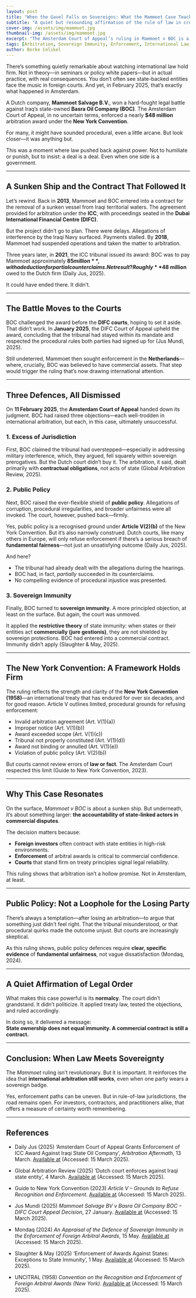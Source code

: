 ```yaml
---
layout: post
title: "When the Gavel Falls on Sovereigns: What the Mammoet Case Teaches Us About Arbitration, Immunity, and the Limits of Power"
subtitle: "A quiet but resounding affirmation of the rule of law in cross-border enforcement"
cover-img: /assets/img/mammoet.jpg
thumbnail-img: /assets/img/mammoet.jpg
excerpt: "The Amsterdam Court of Appeal’s ruling in Mammoet v BOC is a reminder that state-linked debtors are not immune from arbitral enforcement—at least not when acting commercially."
tags: [Arbitration, Sovereign Immunity, Enforcement, International Law, New York Convention]
author: Berke Celikel
---
```


There’s something quietly remarkable about watching international law hold firm. Not in theory—in seminars or policy white papers—but in actual practice, with real consequences. You don’t often see state-backed entities face the music in foreign courts. And yet, in February 2025, that’s exactly what happened in Amsterdam.

A Dutch company, **Mammoet Salvage B.V.**, won a hard-fought legal battle against Iraq’s state-owned **Basra Oil Company (BOC)**. The Amsterdam Court of Appeal, in no uncertain terms, enforced a nearly **$48 million** arbitration award under the **New York Convention**.

For many, it might have sounded procedural, even a little arcane. But look closer—it was anything but.

This was a moment where law pushed back against power. Not to humiliate or punish, but to insist: a deal is a deal. Even when one side is a government.

---

## A Sunken Ship and the Contract That Followed It

Let’s rewind. Back in **2013**, Mammoet and BOC entered into a contract for the removal of a sunken vessel from Iraqi territorial waters. The agreement provided for arbitration under the **ICC**, with proceedings seated in the **Dubai International Financial Centre (DIFC)**.

But the project didn’t go to plan. There were delays. Allegations of interference by the Iraqi Navy surfaced. Payments stalled. By **2018**, Mammoet had suspended operations and taken the matter to arbitration.

Three years later, in **2021**, the ICC tribunal issued its award: BOC was to pay Mammoet approximately **$85 million**, with a deduction for partial counterclaims. Net result? Roughly **$48 million** owed to the Dutch firm (Daily Jus, 2025).

It could have ended there. It didn’t.

---

## The Battle Moves to the Courts

BOC challenged the award before the **DIFC courts**, hoping to set it aside. That didn’t work. In **January 2025**, the DIFC Court of Appeal upheld the award, concluding that the tribunal had stayed within its mandate and respected the procedural rules both parties had signed up for (Jus Mundi, 2025).

Still undeterred, Mammoet then sought enforcement in the **Netherlands**—where, crucially, BOC was believed to have commercial assets. That step would trigger the ruling that’s now drawing international attention.

---

## Three Defences, All Dismissed

On **11 February 2025**, the **Amsterdam Court of Appeal** handed down its judgment. BOC had raised three objections—each well-trodden in international arbitration, but each, in this case, ultimately unsuccessful.

### 1. Excess of Jurisdiction

First, BOC claimed the tribunal had overstepped—especially in addressing military interference, which, they argued, fell squarely within sovereign prerogatives. But the Dutch court didn’t buy it. The arbitration, it said, dealt primarily with **contractual obligations**, not acts of state (Global Arbitration Review, 2025).

### 2. Public Policy

Next, BOC raised the ever-flexible shield of **public policy**. Allegations of corruption, procedural irregularities, and broader unfairness were all invoked. The court, however, pushed back—firmly.

Yes, public policy is a recognised ground under **Article V(2)(b)** of the New York Convention. But it’s also narrowly construed. Dutch courts, like many others in Europe, will only refuse enforcement if there’s a serious breach of **fundamental fairness**—not just an unsatisfying outcome (Daily Jus, 2025).

And here?
- The tribunal had already dealt with the allegations during the hearings.
- BOC had, in fact, *partially* succeeded in its counterclaims.
- No compelling evidence of procedural injustice was presented.

### 3. Sovereign Immunity

Finally, BOC turned to **sovereign immunity**. A more principled objection, at least on the surface. But again, the court was unmoved.

It applied the **restrictive theory** of state immunity: when states or their entities act **commercially (jure gestionis)**, they are not shielded by sovereign protections. BOC had entered into a commercial contract. Immunity didn’t apply (Slaughter & May, 2025).

---

## The New York Convention: A Framework Holds Firm

The ruling reflects the strength and clarity of the **New York Convention (1958)**—an international treaty that has endured for over six decades, and for good reason. Article V outlines limited, procedural grounds for refusing enforcement:

- Invalid arbitration agreement (Art. V(1)(a))
- Improper notice (Art. V(1)(b))
- Award exceeded scope (Art. V(1)(c))
- Tribunal not properly constituted (Art. V(1)(d))
- Award not binding or annulled (Art. V(1)(e))
- Violation of public policy (Art. V(2)(b))

But courts cannot review errors of **law or fact**. The Amsterdam Court respected this limit (Guide to New York Convention, 2023).

---

## Why This Case Resonates

On the surface, *Mammoet v BOC* is about a sunken ship. But underneath, it’s about something larger: **the accountability of state-linked actors in commercial disputes**.

The decision matters because:
- **Foreign investors** often contract with state entities in high-risk environments.
- **Enforcement** of arbitral awards is critical to commercial confidence.
- **Courts** that stand firm on treaty principles signal legal reliability.

This ruling shows that arbitration isn’t a hollow promise. Not in Amsterdam, at least.

---

## Public Policy: Not a Loophole for the Losing Party

There’s always a temptation—after losing an arbitration—to argue that something just didn’t feel right. That the tribunal misunderstood, or that procedural quirks made the outcome unjust. But courts are increasingly skeptical.

As this ruling shows, public policy defences require **clear, specific evidence** of **fundamental unfairness**, not vague dissatisfaction (Mondaq, 2024).

---

## A Quiet Affirmation of Legal Order

What makes this case powerful is its **normalcy**. The court didn’t grandstand. It didn’t politicize. It applied treaty law, tested the objections, and ruled accordingly.

In doing so, it delivered a message:  
**State ownership does not equal immunity. A commercial contract is still a contract.**

---

## Conclusion: When Law Meets Sovereignty

The *Mammoet* ruling isn’t revolutionary. But it is important. It reinforces the idea that **international arbitration still works**, even when one party wears a sovereign badge.

Yes, enforcement paths can be uneven. But in rule-of-law jurisdictions, the road remains open. For investors, contractors, and practitioners alike, that offers a measure of certainty worth remembering.

---

## References

- Daily Jus (2025) ‘Amsterdam Court of Appeal Grants Enforcement of ICC Award Against Iraqi State Oil Company’, *Arbitration Aftermath*, 13 March. [Available at](https://dailyjus.com/world/2025/03/arbitration-aftermath-march-13-2025) (Accessed: 15 March 2025).

- Global Arbitration Review (2025) ‘Dutch court enforces against Iraqi state entity’, 4 March. [Available at](https://globalarbitrationreview.com/article/dutch-court-enforces-against-iraqi-state-entity) (Accessed: 15 March 2025).

- Guide to New York Convention (2023) *Article V – Grounds to Refuse Recognition and Enforcement*. [Available at](https://newyorkconvention1958.org/index.php?lvl=cmspage&pageid=10&menu=730&opac_view=-1) (Accessed: 15 March 2025).

- Jus Mundi (2025) *Mammoet Salvage BV v Basra Oil Company BOC – DIFC Court Appeal Decision*, 27 January. [Available at](https://jusmundi.com/en/document/decision/en-mammoet-salvage-bv-v-basra-oil-company-boc-reasons-for-the-order-of-the-court-of-appeal-of-the-dubai-international-financial-centre-courts-arb-004-2022-arb-005-2023-monday-27th-january-2025) (Accessed: 15 March 2025).

- Mondaq (2024) *An Appraisal of the Defence of Sovereign Immunity in the Enforcement of Foreign Arbitral Awards*, 15 May. [Available at](https://www.mondaq.com/trials-appeals-compensation/1465722/an-appraisal-of-defence-of-sovereign-immunity-in-the-enforcement-of-foreign-arbitral-awards) (Accessed: 15 March 2025).

- Slaughter & May (2025) ‘Enforcement of Awards Against States: Exceptions to State Immunity’, 1 May. [Available at](https://www.slaughterandmay.com/insights/new-insights/enforcement-of-awards-against-states-exceptions-to-state-immunity) (Accessed: 15 March 2025).

- UNCITRAL (1958) *Convention on the Recognition and Enforcement of Foreign Arbitral Awards (New York)*. [Available at](https://uncitral.un.org/en/texts/arbitration/conventions/foreign_arbitral_awards) (Accessed: 15 March 2025).
